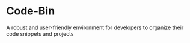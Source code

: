 # Code-Bin
A robust and user-friendly environment for developers to organize their code snippets and projects
